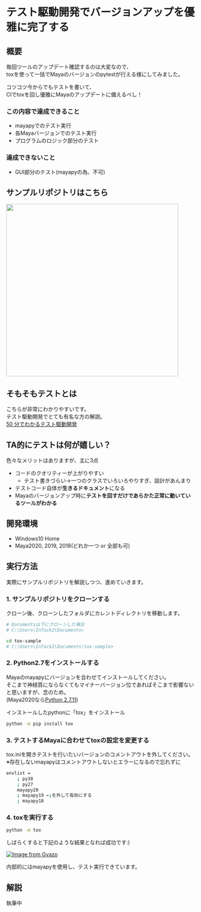 # テスト駆動開発でバージョンアップを優雅に完了する

## 概要
毎回ツールのアップデート確認するのは大変なので、  
toxを使って一括でMayaのバージョンのpytestが行える様にしてみました。  

コツコツ今からでもテストを書いて、  
CIでtoxを回し優雅にMayaのアップデートに備えるべし！

### この内容で達成できること
- mayapyでのテスト実行
- 各Mayaバージョンでのテスト実行
- プログラムのロジック部分のテスト

### 達成できないこと
- GUI部分のテスト(mayapyの為、不可)

## サンプルリポジトリはこちら

<a href="https://github.com/InTack2/tox-sample"><img src="https://github-link-card.s3.ap-northeast-1.amazonaws.com/InTack2/tox-sample.png" width="460px"></a>

## そもそもテストとは
こちらが非常にわかりやすいです。  
テスト駆動開発でとても有名な方の解説。  
[50 分でわかるテスト駆動開発](https://channel9.msdn.com/Events/de-code/2017/DO03)


## TA的にテストは何が嬉しい？
色々なメリットはありますが、主に3点  
- コードのクオリティーが上がりやすい
  - テスト書きづらい→一つのクラスでいろいろやりすぎ、設計があんまり
- テストコード自体が**生きるドキュメント**になる
- Mayaのバージョンアップ時に**テストを回すだけであらかた正常に動いているツールがわかる**


## 開発環境
- Windows10 Home
- Maya2020, 2019, 2018(どれか一つ or 全部も可)

## 実行方法
実際にサンプルリポジトリを解説しつつ、進めていきます。

### 1. サンプルリポジトリをクローンする
クローン後、クローンしたフォルダにカレントディレクトリを移動します。
``` bash
# Documents以下にクローンした場合
# C:\Users\InTack2\Documents>

cd tox-sample
# C:\Users\InTack2\Documents\tox-sample>
```

### 2. Python2.7をインストールする
Mayaのmayapyにバージョンを合わせてインストールしてください。  
そこまで神経質にならなくてもマイナーバージョン位であればそこまで影響ないと思いますが、念のため。  
(Maya2020なら[Python 2.7.11](https://www.python.org/downloads/release/python-2711/))

インストールしたpythonに「tox」をインストール
``` bash
python -m pip install tox
```

### 3. テストするMayaに合わせてtoxの設定を変更する
tox.iniを開きテストを行いたいバージョンのコメントアウトを外してください。  
※存在しないmayapyはコメントアウトしないとエラーになるので忘れずに

``` bash
envlist = 
    ; py38
    ; py27
    mayapy20
    ; mayapy19 ←;を外して有効にする
    ; mayapy18
```

### 4. toxを実行する
``` bash
python -m tox
```

しばらくすると下記のような結果となれば成功です:)  

[![Image from Gyazo](https://i.gyazo.com/4ac90ad001c4dd3b54f53658cb12c882.png)](https://gyazo.com/4ac90ad001c4dd3b54f53658cb12c882)

内部的にはmayapyを使用し、テスト実行できています。

## 解説
執筆中